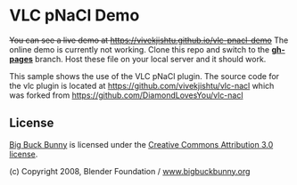 # VLC pNaCl Demo

~~You can see a live demo at https://vivekjishtu.github.io/vlc-pnacl-demo~~
The online demo is currently not working. Clone this repo and switch to the [**gh-pages**](https://github.com/vivekjishtu/vlc-pnacl-demo/tree/gh-pages) branch. Host these file on your local server and it should work.

This sample shows the use of the VLC pNaCl plugin. The source code for the vlc plugin is located at https://github.com/vivekjishtu/vlc-nacl which was forked from https://github.com/DiamondLovesYou/vlc-nacl

License
-------

[Big Buck Bunny](https://peach.blender.org/) is licensed under the
[Creative Commons Attribution 3.0 license](http://creativecommons.org/licenses/by/3.0/).

(c) Copyright 2008, Blender Foundation / www.bigbuckbunny.org

